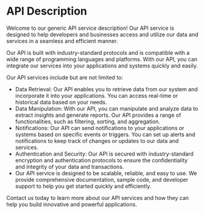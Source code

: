 # API Description

Welcome to our generic API service description! Our API service is designed to help developers and businesses access and utilize our data and services in a seamless and efficient manner.

Our API is built with industry-standard protocols and is compatible with a wide range of programming languages and platforms. With our API, you can integrate our services into your applications and systems quickly and easily.

Our API services include but are not limited to:

* Data Retrieval: Our API enables you to retrieve data from our system and incorporate it into your applications. You can access real-time or historical data based on your needs.
* Data Manipulation: With our API, you can manipulate and analyze data to extract insights and generate reports. Our API provides a range of functionalities, such as filtering, sorting, and aggregation.
* Notifications: Our API can send notifications to your applications or systems based on specific events or triggers. You can set up alerts and notifications to keep track of changes or updates to our data and services.
* Authentication and Security: Our API is secured with industry-standard encryption and authentication protocols to ensure the confidentiality and integrity of your data and transactions.
* Our API service is designed to be scalable, reliable, and easy to use. We provide comprehensive documentation, sample code, and developer support to help you get started quickly and efficiently.

Contact us today to learn more about our API services and how they can help you build innovative and powerful applications.